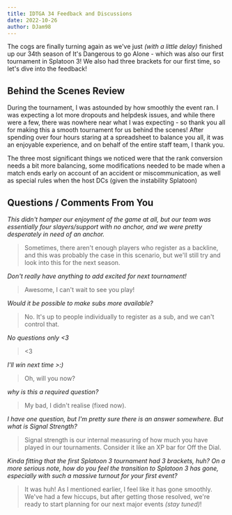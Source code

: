 ```yaml
---
title: IDTGA 34 Feedback and Discussions
date: 2022-10-26
author: DJam98
---
```


The cogs are finally turning again as we've just _(with a little delay)_ finished up our 34th season of It's Dangerous to go Alone - which was also our first tournament in Splatoon 3! We also had three brackets for our first time, so let's dive into the feedback!

## Behind the Scenes Review

During the tournament, I was astounded by how smoothly the event ran. I was expecting a lot more dropouts and helpdesk issues, and while there were a few, there was nowhere near what I was expecting - so thank you all for making this a smooth tournament for us behind the scenes! After spending over four hours staring at a spreadsheet to balance you all, it was an enjoyable experience, and on behalf of the entire staff team, I thank you.

The three most significant things we noticed were that the rank conversion needs a bit more balancing, some modifications needed to be made when a match ends early on account of an accident or miscommunication, as well as special rules when the host DCs (given the instability Splatoon)

## Questions / Comments From You

_This didn't hamper our enjoyment of the game at all, but our team was essentially four slayers/support with no anchor, and we were pretty desperately in need of an anchor._

> Sometimes, there aren't enough players who register as a backline, and this was probably the case in this scenario, but we'll still try and look into this for the next season.

_Don't really have anything to add excited for next tournament!_

> Awesome, I can't wait to see you play!

_Would it be possible to make subs more available?_

> No. It's up to people individually to register as a sub, and we can't control that.

_No questions only \<3_

> \<3

_I'll win next time >:)_

> Oh, will you now?

_why is this a required question?_

> My bad, I didn't realise (fixed now).

_I have one question, but I'm pretty sure there is an answer somewhere. But what is Signal Strength?_

> Signal strength is our internal measuring of how much you have played in our tournaments. Consider it like an XP bar for Off the Dial.

_Kinda fitting that the first Splatoon 3 tournament had 3 brackets, huh? On a more serious note, how do you feel the transition to Splatoon 3 has gone, especially with such a massive turnout for your first event?_

> It was huh! As I mentioned earlier, I feel like it has gone smoothly. We've had a few hiccups, but after getting those resolved, we're ready to start planning for our next major events _(stay tuned)_!
